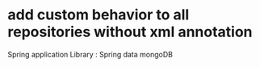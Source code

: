 add custom behavior to all repositories without xml annotation
==============================================================

Spring application
Library : Spring data mongoDB
